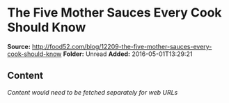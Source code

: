 # The Five Mother Sauces Every Cook Should Know

**Source:** http://food52.com/blog/12209-the-five-mother-sauces-every-cook-should-know
**Folder:** Unread
**Added:** 2016-05-01T13:29:21




## Content
*Content would need to be fetched separately for web URLs*
